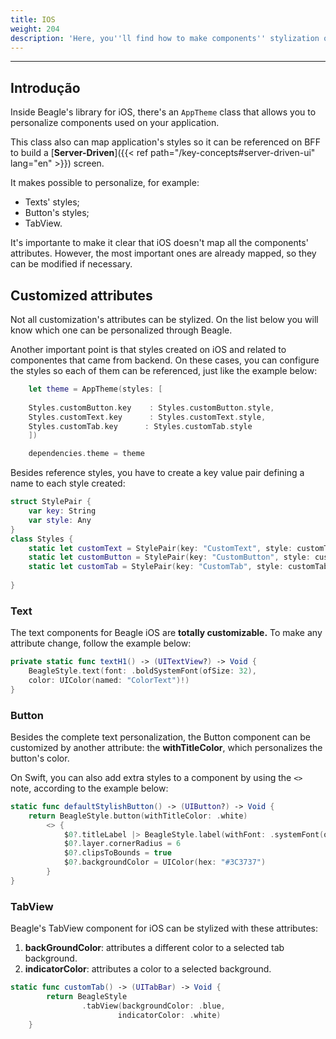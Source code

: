 ```yaml
---
title: IOS
weight: 204
description: 'Here, you''ll find how to make components'' stylization on iOS'' projects.'
---
```


---

## Introdução 

Inside Beagle's library for iOS, there's an `AppTheme` class that allows you to personalize components used on your application. 

This class also can map application's styles so it can be referenced on BFF to build a [**Server-Driven**]({{< ref path="/key-concepts#server-driven-ui" lang="en" >}}) screen.

It makes possible to personalize, for example: 

* Texts' styles;
* Button's styles;
* TabView. 

It's importante to make it clear that iOS doesn't map all the components' attributes. However, the most important ones are already mapped, so they can be modified if necessary.

## Customized attributes  

Not all customization's attributes can be stylized. On the list below you will know which one can be personalized through Beagle.

Another important point is that styles created on iOS and related to componentes that came from backend. On these cases, you can configure the styles so each of them can be referenced, just like the example below:


```swift
    let theme = AppTheme(styles: [
    
    Styles.customButton.key    : Styles.customButton.style,
    Styles.customText.key      : Styles.customText.style,
    Styles.customTab.key      : Styles.customTab.style
    ])

    dependencies.theme = theme
```


Besides reference styles, you have to create a key value pair defining a name to each style created:


```swift
struct StylePair {
    var key: String
    var style: Any
}
class Styles {
    static let customText = StylePair(key: "CustomText", style: customText)
    static let customButton = StylePair(key: "CustomButton", style: customButton)
    static let customTab = StylePair(key: "CustomTab", style: customTab)
    
}
```


### Text

The text components for Beagle iOS are **totally customizable.** To make any attribute change, follow the example below: 


```swift
private static func textH1() -> (UITextView?) -> Void {
    BeagleStyle.text(font: .boldSystemFont(ofSize: 32), 
    color: UIColor(named: "ColorText")!)
}
```


### Button

Besides the complete text personalization, the Button component can be customized by another attribute: the **withTitleColor**, which personalizes the button's color.

On Swift, you can also add extra styles to a component by using the `<>` note, according to the example below: 


```swift
static func defaultStylishButton() -> (UIButton?) -> Void {
    return BeagleStyle.button(withTitleColor: .white)
        <> {
            $0?.titleLabel |> BeagleStyle.label(withFont: .systemFont(ofSize: 16, weight: .regular))
            $0?.layer.cornerRadius = 6
            $0?.clipsToBounds = true
            $0?.backgroundColor = UIColor(hex: "#3C3737")
        }
}
```


### TabView

Beagle's TabView component for iOS can be stylized with these attributes:

1. **backGroundColor**: attributes a different color to a selected tab background.
2. **indicatorColor**: attributes a color to a selected background.


```swift
static func customTab() -> (UITabBar) -> Void {
        return BeagleStyle
                .tabView(backgroundColor: .blue, 
                        indicatorColor: .white)
    }
```
